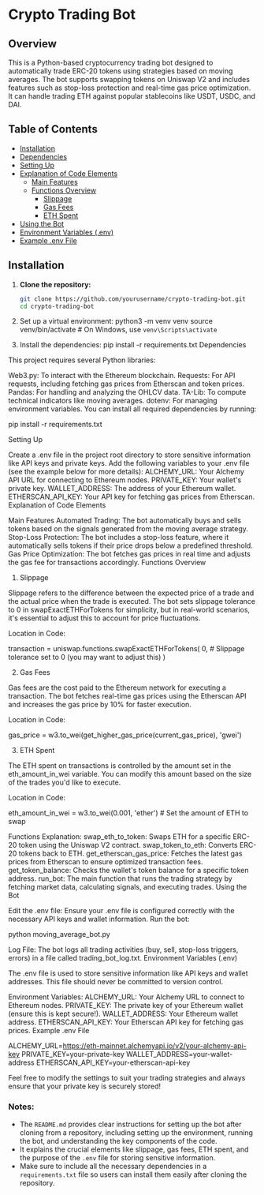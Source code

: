 # Crypto Trading Bot

## Overview

This is a Python-based cryptocurrency trading bot designed to automatically trade ERC-20 tokens using strategies based on moving averages. The bot supports swapping tokens on Uniswap V2 and includes features such as stop-loss protection and real-time gas price optimization. It can handle trading ETH against popular stablecoins like USDT, USDC, and DAI.

## Table of Contents

- [Installation](#installation)
- [Dependencies](#dependencies)
- [Setting Up](#setting-up)
- [Explanation of Code Elements](#explanation-of-code-elements)
  - [Main Features](#main-features)
  - [Functions Overview](#functions-overview)
    - [Slippage](#slippage)
    - [Gas Fees](#gas-fees)
    - [ETH Spent](#eth-spent)
- [Using the Bot](#using-the-bot)
- [Environment Variables (.env)](#environment-variables-env)
- [Example .env File](#example-env-file)

## Installation

1. **Clone the repository:**
   ```bash
   git clone https://github.com/yourusername/crypto-trading-bot.git
   cd crypto-trading-bot

2. Set up a virtual environment:
python3 -m venv venv
source venv/bin/activate  # On Windows, use `venv\Scripts\activate`

3. Install the dependencies:
pip install -r requirements.txt
Dependencies

This project requires several Python libraries:

Web3.py: To interact with the Ethereum blockchain.
Requests: For API requests, including fetching gas prices from Etherscan and token prices.
Pandas: For handling and analyzing the OHLCV data.
TA-Lib: To compute technical indicators like moving averages.
dotenv: For managing environment variables.
You can install all required dependencies by running:

pip install -r requirements.txt

Setting Up

Create a .env file in the project root directory to store sensitive information like API keys and private keys.
Add the following variables to your .env file (see the example below for more details):
ALCHEMY_URL: Your Alchemy API URL for connecting to Ethereum nodes.
PRIVATE_KEY: Your wallet's private key.
WALLET_ADDRESS: The address of your Ethereum wallet.
ETHERSCAN_API_KEY: Your API key for fetching gas prices from Etherscan.
Explanation of Code Elements

Main Features
Automated Trading: The bot automatically buys and sells tokens based on the signals generated from the moving average strategy.
Stop-Loss Protection: The bot includes a stop-loss feature, where it automatically sells tokens if their price drops below a predefined threshold.
Gas Price Optimization: The bot fetches gas prices in real time and adjusts the gas fee for transactions accordingly.
Functions Overview
1. Slippage

Slippage refers to the difference between the expected price of a trade and the actual price when the trade is executed. The bot sets slippage tolerance to 0 in swapExactETHForTokens for simplicity, but in real-world scenarios, it's essential to adjust this to account for price fluctuations.

Location in Code:

transaction = uniswap.functions.swapExactETHForTokens(
    0,  # Slippage tolerance set to 0 (you may want to adjust this)
)

2. Gas Fees

Gas fees are the cost paid to the Ethereum network for executing a transaction. The bot fetches real-time gas prices using the Etherscan API and increases the gas price by 10% for faster execution.

Location in Code:

gas_price = w3.to_wei(get_higher_gas_price(current_gas_price), 'gwei')

3. ETH Spent

The ETH spent on transactions is controlled by the amount set in the eth_amount_in_wei variable. You can modify this amount based on the size of the trades you'd like to execute.

Location in Code:

eth_amount_in_wei = w3.to_wei(0.001, 'ether')  # Set the amount of ETH to swap

Functions Explanation:
swap_eth_to_token: Swaps ETH for a specific ERC-20 token using the Uniswap V2 contract.
swap_token_to_eth: Converts ERC-20 tokens back to ETH.
get_etherscan_gas_price: Fetches the latest gas prices from Etherscan to ensure optimized transaction fees.
get_token_balance: Checks the wallet's token balance for a specific token address.
run_bot: The main function that runs the trading strategy by fetching market data, calculating signals, and executing trades.
Using the Bot

Edit the .env file: Ensure your .env file is configured correctly with the necessary API keys and wallet information.
Run the bot:

python moving_average_bot.py

Log File: The bot logs all trading activities (buy, sell, stop-loss triggers, errors) in a file called trading_bot_log.txt.
Environment Variables (.env)

The .env file is used to store sensitive information like API keys and wallet addresses. This file should never be committed to version control.

Environment Variables:
ALCHEMY_URL: Your Alchemy URL to connect to Ethereum nodes.
PRIVATE_KEY: The private key of your Ethereum wallet (ensure this is kept secure!).
WALLET_ADDRESS: Your Ethereum wallet address.
ETHERSCAN_API_KEY: Your Etherscan API key for fetching gas prices.
Example .env File

ALCHEMY_URL=https://eth-mainnet.alchemyapi.io/v2/your-alchemy-api-key
PRIVATE_KEY=your-private-key
WALLET_ADDRESS=your-wallet-address
ETHERSCAN_API_KEY=your-etherscan-api-key

Feel free to modify the settings to suit your trading strategies and always ensure that your private key is securely stored!


### Notes:

- The `README.md` provides clear instructions for setting up the bot after cloning from a repository, including setting up the environment, running the bot, and understanding the key components of the code.
- It explains the crucial elements like slippage, gas fees, ETH spent, and the purpose of the `.env` file for storing sensitive information.
- Make sure to include all the necessary dependencies in a `requirements.txt` file so users can install them easily after cloning the repository.
